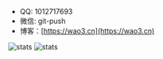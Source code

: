 - QQ: 1012717693
- 微信: git-push
- 博客：[https://wao3.cn](https://wao3.cn)

![stats](https://github-readme-stats.vercel.app/api?username=wao3) ![stats](https://github-readme-stats.vercel.app/api/top-langs/?username=wao3&hide=html,css&layout=compact)
